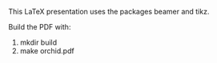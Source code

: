 This LaTeX presentation uses the packages beamer and tikz.

Build the PDF with:

1. mkdir build
2. make orchid.pdf
